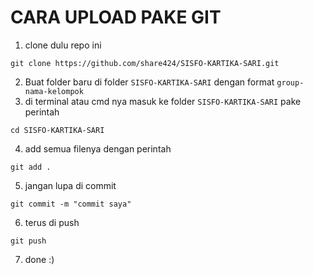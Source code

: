 # CARA UPLOAD PAKE GIT
1. clone dulu repo ini
```
git clone https://github.com/share424/SISFO-KARTIKA-SARI.git
```
2. Buat folder baru di folder ```SISFO-KARTIKA-SARI``` dengan format ```group-nama-kelompok```
3. di terminal atau cmd nya masuk ke folder ```SISFO-KARTIKA-SARI``` pake perintah
```
cd SISFO-KARTIKA-SARI
```
4. add semua filenya dengan perintah
```
git add .
```
5. jangan lupa di commit
```
git commit -m "commit saya"
```
6. terus di push
```
git push
```
7. done :)
